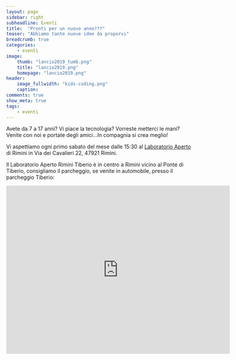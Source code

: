 ```yaml
---
layout: page
sidebar: right
subheadline: Eventi
title:  "Pronti per un nuovo anno???"
teaser: "Abbiamo tante nuove idee da proporvi"
breadcrumb: true
categories:
    - eventi
image:
    thumb: "lancio2019_tumb.png"
    title: "lancio2019.png"
    homepage: "lancio2019.png"
header:
    image_fullwidth: "kids-coding.png"
    caption:
comments: true
show_meta: true
tags:
    - eventi
---
```

Avete da 7 a 17 anni? Vi piace la tecnologia? Vorreste metterci le mani? Venite con noi e portate degli amici...In compagnia si crea meglio!

Vi aspettiamo ogni primo sabato del mese dalle 15:30 al [Laboratorio Aperto](http://laboratorioaperto.comune.rimini.it) di Rimini in Via dei Cavalieri 22, 47921 Rimini.

Il Laboratorio Aperto Rimini Tiberio è in centro a Rimini vicino al Ponte di Tiberio, consigliamo il parcheggio, se venite in automobile, presso il parcheggio Tiberio:

<iframe src="https://www.google.com/maps/embed?pb=!1m18!1m12!1m3!1d2866.959361511206!2d12.564301251683695!3d44.06354777900686!2m3!1f0!2f0!3f0!3m2!1i1024!2i768!4f13.1!3m3!1m2!1s0x132cc336cd47bf51%3A0xe581edc948251a2e!2sLaboratorio+Aperto+Rimini+Tiberio!5e0!3m2!1sen!2sit!4v1537536736653" width="600" height="450" frameborder="0" style="border:0" allowfullscreen></iframe>
